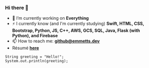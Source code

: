 ### Hi there 👋

<!--
**RealEmmettS/RealEmmettS** is a ✨ _special_ ✨ repository because its `README.md` (this file) appears on your GitHub profile.

Here are some ideas to get you started:

- 🔭 I’m currently working on ...
- 🌱 I’m currently learning ...
- 👯 I’m looking to collaborate on ...
- 🤔 I’m looking for help with ...
- 💬 Ask me about ...
- 📫 How to reach me: ...
- 😄 Pronouns: ...
- ⚡ Fun fact: ...
-->

- 🔭  I’m currently working on **Everything**
- ⚡  I currently know (and I'm currently studying) **Swift, HTML, CSS, Bootstrap, Python, JS, C++, AWS, GCS, SQL, Java, Flask (with Python), and Firebase**
- 📫  How to reach me: [**github@emmetts.dev**](mailto:github@emmetts.dev)
- Résumé [**here**](https://www.craft.do/s/cVOJjnDdwcdTbZ)
```
String greeting = "Hello!";    
System.out.println(greeting);
```
